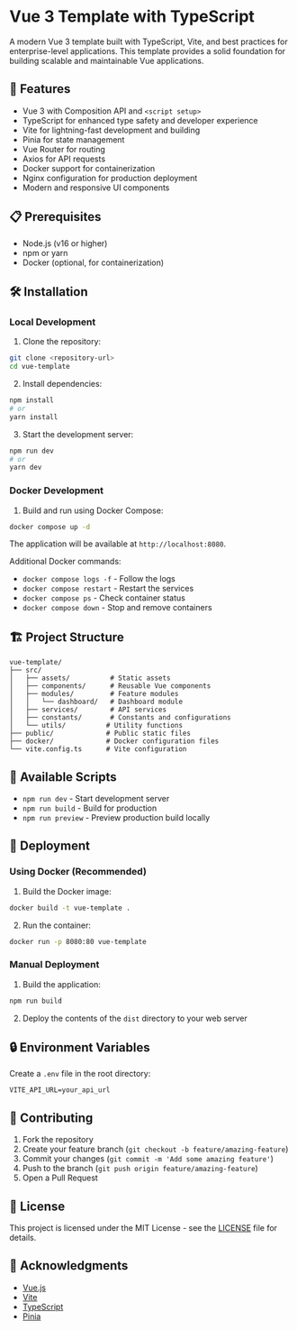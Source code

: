 # Vue 3 Template with TypeScript

A modern Vue 3 template built with TypeScript, Vite, and best practices for enterprise-level applications. This template provides a solid foundation for building scalable and maintainable Vue applications.

## 🚀 Features

- Vue 3 with Composition API and `<script setup>`
- TypeScript for enhanced type safety and developer experience
- Vite for lightning-fast development and building
- Pinia for state management
- Vue Router for routing
- Axios for API requests
- Docker support for containerization
- Nginx configuration for production deployment
- Modern and responsive UI components

## 📋 Prerequisites

- Node.js (v16 or higher)
- npm or yarn
- Docker (optional, for containerization)

## 🛠️ Installation

### Local Development

1. Clone the repository:
```bash
git clone <repository-url>
cd vue-template
```

2. Install dependencies:
```bash
npm install
# or
yarn install
```

3. Start the development server:
```bash
npm run dev
# or
yarn dev
```

### Docker Development

1. Build and run using Docker Compose:
```bash
docker compose up -d
```

The application will be available at `http://localhost:8080`.

Additional Docker commands:
- `docker compose logs -f` - Follow the logs
- `docker compose restart` - Restart the services
- `docker compose ps` - Check container status
- `docker compose down` - Stop and remove containers

## 🏗️ Project Structure

```
vue-template/
├── src/
│   ├── assets/          # Static assets
│   ├── components/      # Reusable Vue components
│   ├── modules/         # Feature modules
│   │   └── dashboard/   # Dashboard module
│   ├── services/        # API services
│   ├── constants/       # Constants and configurations
│   └── utils/          # Utility functions
├── public/             # Public static files
├── docker/             # Docker configuration files
└── vite.config.ts      # Vite configuration
```

## 🔧 Available Scripts

- `npm run dev` - Start development server
- `npm run build` - Build for production
- `npm run preview` - Preview production build locally

## 🚢 Deployment

### Using Docker (Recommended)

1. Build the Docker image:
```bash
docker build -t vue-template .
```

2. Run the container:
```bash
docker run -p 8080:80 vue-template
```

### Manual Deployment

1. Build the application:
```bash
npm run build
```

2. Deploy the contents of the `dist` directory to your web server

## 🔒 Environment Variables

Create a `.env` file in the root directory:

```env
VITE_API_URL=your_api_url
```

## 🤝 Contributing

1. Fork the repository
2. Create your feature branch (`git checkout -b feature/amazing-feature`)
3. Commit your changes (`git commit -m 'Add some amazing feature'`)
4. Push to the branch (`git push origin feature/amazing-feature`)
5. Open a Pull Request

## 📝 License

This project is licensed under the MIT License - see the [LICENSE](LICENSE) file for details.

## 🙏 Acknowledgments

- [Vue.js](https://vuejs.org/)
- [Vite](https://vitejs.dev/)
- [TypeScript](https://www.typescriptlang.org/)
- [Pinia](https://pinia.vuejs.org/)